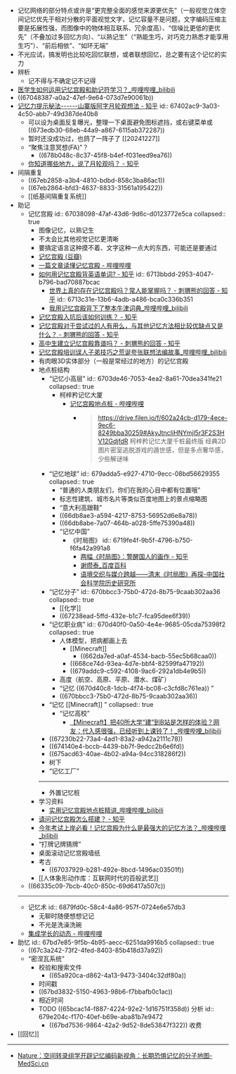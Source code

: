 - 记忆网络的部分特点或许是“更完整全面的感觉来源更优先”（一般视觉立体空间记忆优先于相对分散的平面视觉文字，记忆容量不是问题，文字编码压缩主要是拓展性强，而图像中的物体相互联系、冗余度高）、“信噪比更低的更优先”（不叠加过多回忆方向）、“以熟记生”（“熟能生巧，对巧克力熟悉才能享用生巧”）、“前后相依”、“如环无端”
- 不光应试，搞发明也比较吃回忆联想，或者联想回忆，总之要有这个记忆的实力
- 辨析
	- 记不得与不确定记不记得
- [医学生如何运用记忆宫殿和助记符学习？_哔哩哔哩_bilibili](https://www.bilibili.com/video/BV1P441127vE)
- ((67048387-a0a2-47ef-9e64-073d7e90061b))
- [记忆力提示秘法------山寨版阿字月轮观想法 - 知乎](https://zhuanlan.zhihu.com/p/670654875)
  id:: 67402ac9-3a03-4c50-abb7-49d387de40b8
	- 可以设为桌面反复曝光，整理一下桌面避免图标遮挡，或右键菜单或 ((673edb30-68eb-44a9-a867-6115ab372287))
	- 暂时还没成功过，也鸽了一阵子了 [[20241227]]
	- “聚焦注意冥想(FA)”？
		- ((678b048c-8c37-45f8-b4ef-f031eed9ea76))
	- [你知道哪些地方，说了月轮观吗？ - 知乎](https://www.zhihu.com/question/628804054)
- 间隔重复
	- ((67eb2858-a3b4-4810-bdbd-858c3ba86ac1))
	- ((67eb2864-bfd3-4637-8833-31561a195422))
	- [[纸基间隔重复系统]]
- 助记
	- 记忆宫殿
	  id:: 67038098-47af-43d6-9d6c-d0123772e5ca
	  collapsed:: true
		- 图像记忆，以熟记生
		- 不太会比其他视觉记忆更清晰
		- 要搞定语言这种摸不着、文字这种一点大的东西，可能还是要通过
		- [记忆宫殿 (豆瓣)](https://book.douban.com/subject/35863090)
		- [一篇文章读懂记忆宫殿 - 哔哩哔哩](https://www.bilibili.com/read/cv7882274)
		- [如何用记忆宫殿背英语单词? - 知乎](https://www.zhihu.com/question/28613514)
		  id:: 6713bbdd-2953-4047-b796-bad70887bcac
			- [世界上真的存在记忆宫殿吗？常人能掌握吗？ - 刺猬熊的回答 - 知乎](https://www.zhihu.com/question/22519910/answer/27298086)
			  id:: 6713c31e-13b6-4adb-a486-bca0c336b351
			- [我用记忆宫殿背下了整本牛津词典_哔哩哔哩_bilibili](https://www.bilibili.com/video/BV185411n7Th)
		- [记忆宫殿入坑后该如何训练？ - 知乎](https://www.zhihu.com/question/374713389)
		- [记忆宫殿对于尝试过的人有用么，与其他记忆方法相比较优缺点又是什么？ - 刺猬熊的回答 - 知乎](https://www.zhihu.com/question/31550403/answer/52428153)
		- [高中生建立记忆宫殿靠谱吗？ - 刺猬熊的回答 - 知乎](https://www.zhihu.com/question/40138660/answer/1141899228)
		- [记忆宫殿培训误人子弟技巧之荒诞夸张联想法编故事_哔哩哔哩_bilibili](https://www.bilibili.com/video/BV1Ad4y157gn)
		- 有肉眼3D实体部分（一般是常经过的地方）的记忆宫殿
		- 地点桩结构
			- “记忆小高层”
			  id:: 6703de46-7053-4ea2-8a61-70dea341fe21
			  collapsed:: true
				- 柯梓矜记忆大厦
					- [记忆宫殿地点桩 - 哔哩哔哩](https://www.bilibili.com/read/cv11275123)
						- >https://drive.filen.io/f/602a24cb-d179-4ece-9ec6-8249bba30259#AkyJtncIiHNYmjl5r3F2S3HV12GdjfdR
						  柯梓矜记忆大厦千桩最终版
						  经典2D图片密室逃脱游戏的遁世感，但是多点奢华感，少些解谜味
			- “记忆地球”
			  id:: 679adda5-e927-4710-9ecc-08bd56629355
			  collapsed:: true
				- “普通的人类朋友们，你们在我的心目中都有位置哦”
				- 标志性建筑、城市名片等类似百度地图上的景点缩略图
				- “意大利高跟鞋”
				- ((66db8ae3-a594-4217-8753-56952d6e8a78))
				- ((66db8abe-7a07-464b-a028-5ffe75390a48))
				- “记忆中国”
					- 《时局图》
					  id:: 6719fe4f-9b5f-4796-b750-f6fa42a991a8
						- [两幅《时局图》：警醒国人的画作 - 知乎](https://zhuanlan.zhihu.com/p/683278015)
						- [谢缵泰_百度百科](https://baike.baidu.com/item/%E8%B0%A2%E7%BC%B5%E6%B3%B0/10726044)
						- [语境交织与媒介跨越——清末《时局图》再探-中国社会科学院历史研究所](http://lishisuo.cass.cn/zsyj/zsyj_zwgxsyjs/202112/t20211210_5380879.shtml)
			- “记忆分子”
			  id:: 670bbcc3-75b0-472d-8b75-9caab302aa36
			  collapsed:: true
				- [[化学]]
				- ((67238ead-5ffd-432e-b1c7-fca95dee6f39))
			- “记忆职业病”
			  id:: 670d40f0-0a50-4e4e-9685-05cda75398f2
			  collapsed:: true
				- 人体模型，把病都画上去
					- [[Minecraft]]
						- ((662da7ed-a0af-4534-bacb-55ec5b68caa0))
					- ((668ce74d-93ea-4d7e-bbf4-82599fa47192))
					- ((679addc9-c592-4108-9ac6-292a1db4e9b5))
				- 高度（航空、高原、平原、潜水、煤矿）
				- “记忆 ((670d40c8-1dcb-4f74-bc08-c3cfd8c761ea)) ”
				- ((670bbcc3-75b0-472d-8b75-9caab302aa36))
			- “记忆 [[Minecraft]] ”
			  collapsed:: true
				- “记忆高校”
					- [【Minecraft】把40所大学“建”到B站是怎样的体验？网友：代入感很强，已经听到上课铃了！_哔哩哔哩_bilibili](https://www.bilibili.com/video/BV1Uz4y1H7mJ)
			- ((67230b22-73a4-4ad1-83a2-a942a2111c78))
			- ((674140e4-bccb-4439-bb7f-9edcc2b6e6fd))
			- ((675acd63-40ae-4b02-a94a-94cc318286f2))
			- 树下
			- “记忆工厂”
			- ---
			- 外置记忆桩
		- 学习资料
			- [实用记忆宫殿地点桩精讲_哔哩哔哩_bilibili](https://www.bilibili.com/video/BV1CW411p7LD)
		- [请问记忆宫殿怎么搭建？ - 知乎](https://www.zhihu.com/question/302163028)
		- [今年考试上岸必看！记忆宫殿为什么是最强大的记忆方法？_哔哩哔哩_bilibili](https://www.bilibili.com/video/BV1oC1iYEEFX/)
		- “打牌记牌猜牌”
		- 桌面滚动记忆宫殿墙纸
		- 考古
			- ((67037929-b281-492e-8bcd-1496ac03501f))
		- [[人体象形动作库：互联网时代的百般武艺]]
	- ((66335c09-7bcb-40c0-850c-69d6417a507c))
	- ---
	- 记忆术
	  id:: 6879fd0c-58c4-4a86-957f-0724e6e57db3
		- 无聊时随便想想记记
		- 不光是洗澡洗碗
	- [集成学长的动态 - 哔哩哔哩](https://www.bilibili.com/opus/418885334296191203)
- 助忆
  id:: 67bd7e85-9f5b-4b95-aecc-6251da9916b5
  collapsed:: true
	- ((67c3a242-73f2-4fed-8403-85b418d37a92))
	- “密涅瓦系统”
		- 校验和搜索文件
			- ((65a920ca-d862-4a13-9473-3404c32df80a))
		- 时间戳
		- ((67bd3832-5150-4963-98b6-f7bbafb0c1ac))
		- 相近时间
		- TODO ((65bcac14-f887-4224-92e2-1d16751f358d)) 分析
		  id:: 679e204c-f170-40ef-b69e-aba81b7e9472
			- ((67bd7536-9864-42a2-9d52-8de53847f322)) 收费
- [[回忆]]
- ---
- [Nature：空间转录组学开辟记忆编码新视角：长期恐惧记忆的分子地图-MedSci.cn](https://www.medsci.cn/article/show_article.do?id=9a528130e9c0)